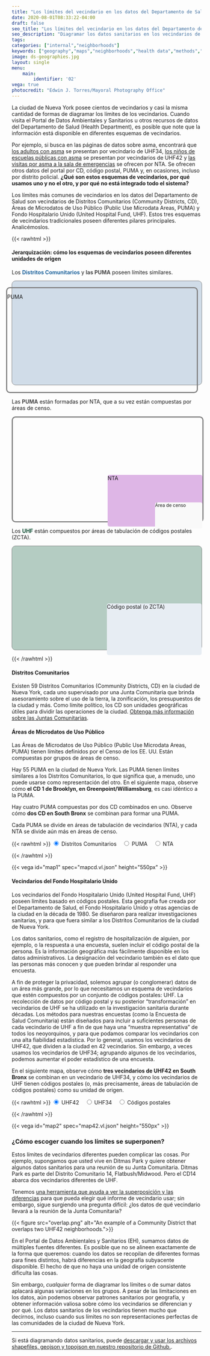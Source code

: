 ```yaml
---
title: "Los límites del vecindario en los datos del Departamento de Salud"
date: 2020-08-01T08:33:22-04:00
draft: false
seo_title: "Los límites del vecindario en los datos del Departamento de Salud."
seo_description: "Diagramar los datos sanitarios en los vecindarios de la ciudad de Nueva York."
tags: 
categories: ["internal","neighborhoods"]
keywords: ["geography","maps","neighborhoods","health data","methods","geographic"]
image: ds-geographies.jpg
layout: single
menu:
    main:
        identifier: '02'
vega: true
photocredit: "Edwin J. Torres/Mayoral Photography Office"
---
```


La ciudad de Nueva York posee cientos de vecindarios y casi la misma cantidad de formas de diagramar los límites de los vecindarios. Cuando visita el Portal de Datos Ambientales y Sanitarios u otros recursos de datos del Departamento de Salud (Health Department), es posible que note que la información está disponible en diferentes esquemas de vecindarios.

Por ejemplo, si busca en las páginas de datos sobre asma, encontrará que [los adultos con asma](/data-explorer/asthma/?id=18) se presentan por vecindario de UHF34, [los niños de escuelas públicas con asma](/data-explorer/asthma/?id=2147) se presentan por vecindarios de UHF42 y [las visitas por asma a la sala de emergencias](/data-explorer/asthma/?id=2384) se ofrecen por NTA. Se ofrecen otros datos del portal por CD, código postal, PUMA y, en ocasiones, incluso por distrito policial. **¿Qué son estos esquemas de vecindarios, por qué usamos uno y no el otro, y por qué no está integrado todo el sistema?**

Los límites más comunes de vecindarios en los datos del Departamento de Salud son vecindarios de Distritos Comunitarios (Community Districts, CD), Áreas de Microdatos de Uso Público (Public Use Microdata Areas, PUMA) y Fondo Hospitalario Unido (United Hospital Fund, UHF). Estos tres esquemas de vecindarios tradicionales poseen diferentes pilares principales. Analicémoslos.


{{< rawhtml >}}
 </div>
    <!--start wide-->
    <div class="wide my-4">
        <h4 class="text-center mb-3">Jerarquización: cómo los esquemas de vecindarios poseen diferentes unidades de origen</h4>
        <div class="row" style="font-size: 14px;">
            <div class="col-lg-4 col-sm-8 mx-auto mb-2">
                <p>Los <span style="font-weight: bold; color: #22669e;">Distritos Comunitarios</span> y <span style="font-weight: bold; color: #474747;">las PUMA</span> poseen límites similares.</p>
                <div style="width: 100%; height: 275px; background-color: #d0dce8; border-radius: 10px; border: 1px solid grey;"></div>
                <div style="height: 275px; border: 3px solid grey; margin-left: -15px; margin-top: -260px; width: 100%; border-radius: 10px;">
                <p class="text-center">PUMA</p></div>
            </div>
            <div class="col-lg-4 col-sm-8 mx-auto mb-2">
                <p>Las <span style="font-weight: bold; color: #474747;">PUMA</span> están formadas por NTA, que a su vez están compuestas por áreas de censo. </p>
                <div style="width: 100%; height: 275px; border: 3px solid grey; border-radius: 10px;">
                <div id="ntaparent" style="width:50%; height:100%; float:right; border-radius: 5px;">
                <div style="width: 100%; height: 50%; border-radius: 5px;"></div>
                <div style="width: 100%; height: 50%; border-radius: 5px; background-color: #deb6e6;"><p class="text-center">NTA</p>
                    <div id="ctparent" style="width:50%; height:100%; float:right">
                        <div style="width: 100%; height: 22%;"></div>
                        <div style="width: 100%; height: 50%; border-radius: 5px; background-color: #f9f9f9;"><p class="text-center" style="font-size: 12px;">Área de censo</p></div>
                        </div>
                        <div id="emptyct" style="width:50%; height:100%;"></div>
                </div>
                </div>
                <div id="emptyparent" style="width:50%; height:100%; border-radius: 5px;">
                </div>
                </div>
            </div>
            <div class="col-lg-4 col-sm-8 mx-auto mb-2">
                <p>Los <span style="font-weight: bold; color: #104e34;">UHF</span> están compuestos por áreas de tabulación de códigos postales (ZCTA).</p>
                <div style="width: 100%; height: 275px; background-color: #b4ccc2; border-radius: 10px; border: 1px solid grey;">
                    <div id="uhfparent" style="width:50%; height:100%; float:right">
                        <div style="width: 100%; height: 50%;"></div>
                        <div style="width: 100%; height: 50%; border-radius: 5px; background-color: #e7edf3;"><p class="text-center">Código postal (o ZCTA)</p></div>
                        </div>
                        <div id="uhfparent" style="width:50%; height:100%;"></div>
                </div>
            </div>
        </div>
    </div>
    <!--end wide-->
<div class="narrow">

{{< /rawhtml >}}

#### Distritos Comunitarios
Existen 59 Distritos Comunitarios (Community Districts, CD) en la ciudad de Nueva York, cada uno supervisado por una Junta Comunitaria que brinda asesoramiento sobre el uso de la tierra, la zonificación, los presupuestos de la ciudad y más. Como límite político, los CD son unidades geográficas útiles para dividir las operaciones de la ciudad. [Obtenga más información sobre las Juntas Comunitarias](https://www1.nyc.gov/site/cau/community-boards/about-commmunity-boards.page).

#### Áreas de Microdatos de Uso Público
Las Áreas de Microdatos de Uso Público (Public Use Microdata Areas, PUMA) tienen límites definidos por el Censo de los EE. UU. Están compuestas por grupos de áreas de censo.

Hay 55 PUMA en la ciudad de Nueva York. Las PUMA tienen límites similares a los Distritos Comunitarios, lo que significa que, a menudo, uno puede usarse como representación del otro. En el siguiente mapa, observe cómo **el CD 1 de Brooklyn, en Greenpoint/Williamsburg**, es casi idéntico a la PUMA.

Hay cuatro PUMA compuestas por dos CD combinados en uno. Observe cómo **dos CD en South Bronx** se combinan para formar una PUMA.

Cada PUMA se divide en áreas de tabulación de vecindarios (NTA), y cada NTA se divide aún más en áreas de censo.

{{< rawhtml >}}
<input type="radio" name="mainRadioGroup" value="CD" id="ucd" checked> <label for="ucd">Distritos Comunitarios</label> &nbsp;&nbsp;
<input type="radio" name="mainRadioGroup" value="PUMA" id="upuma"/> <label for="upuma">PUMA</label> &nbsp;&nbsp;
<input type="radio" name="mainRadioGroup" value="nta" id="unta"> <label for="unta">NTA</label>

<script>
let cdSpec = "mapcd.vl.json";
let pumaSpec = "mappuma.vl.json";
let ntaSpec = "mapnta.vl.json";

// this code listens to the form with map chooser; must run after DOM loads
window.onload =listenRadios;

function listenRadios() {
  radios = document.querySelectorAll('input[type=radio][name="mainRadioGroup"]');
  radios.forEach(radio => radio.addEventListener('change', () => {
    if (radio.value==='CD') {
        buildMap(cdSpec);
        console.log('cd chosen')
        }
    else if (radio.value==='nta') {
        buildMap(ntaSpec);
        console.log('nta chosen')
        }
    else {
        buildMap(pumaSpec);
        console.log('puma chosen!')
        }  // for if chosenField is PUMA
    ;
  }));
};

function buildMap(spec) {
    vegaEmbed("#map1",spec);
}

</script>

{{< /rawhtml >}}

{{< vega id="map1" spec="mapcd.vl.json" height="550px" >}}

#### Vecindarios del Fondo Hospitalario Unido
Los vecindarios del Fondo Hospitalario Unido (United Hospital Fund, UHF) poseen límites basado en códigos postales. Esta geografía fue creada por el Departamento de Salud, el Fondo Hospitalario Unido y otras agencias de la ciudad en la década de 1980. Se diseñaron para realizar investigaciones sanitarias, y para que fuera similar a los Distritos Comunitarios de la ciudad de Nueva York.

Los datos sanitarios, como el registro de hospitalización de alguien, por ejemplo, o la respuesta a una encuesta, suelen incluir el código postal de la persona. Es la información geográfica más fácilmente disponible en los datos administrativos. La designación del vecindario también es el dato que las personas más conocen y que pueden brindar al responder una encuesta.

A fin de proteger la privacidad, solemos agrupar (o conglomerar) datos de un área más grande, por lo que necesitamos un esquema de vecindarios que estén compuestos por un conjunto de códigos postales: UHF. La recolección de datos por código postal y su posterior “transformación” en vecindarios de UHF se ha utilizado en la investigación sanitaria durante décadas. Los métodos para nuestras encuestas (como la Encuesta de Salud Comunitaria) están diseñados para incluir a suficientes personas de cada vecindario de UHF a fin de que haya una “muestra representativa” de todos los neoyorquinos, y para que podamos comparar los vecindarios con una alta fiabilidad estadística. Por lo general, usamos los vecindarios de UHF42, que dividen a la ciudad en 42 vecindarios. Sin embargo, a veces usamos los vecindarios de UHF34; agrupando algunos de los vecindarios, podemos aumentar el poder estadístico de una encuesta.

En el siguiente mapa, observe cómo **tres vecindarios de UHF42 en South Bronx** se combinan en un vecindario de UHF34, y cómo los vecindarios de UHF tienen códigos postales (o, más precisamente, áreas de tabulación de códigos postales) como su unidad de origen.

{{< rawhtml >}}
  <input type="radio" name="uhfRadioGroup" value="42" id="42" checked> <label for="42">UHF42</label> &nbsp;&nbsp;
  <input type="radio" name="uhfRadioGroup" value="34" id="34"/> <label for="34">UHF34</label> &nbsp;&nbsp;
  <input type="radio" name="uhfRadioGroup" value="zip" id="zip"> <label for="zip">Códigos postales</label>

<script>
let uhf42Spec = "map42.vl.json";
let uhf34Spec = "map34.vl.json";
let zipSpec = "mapZIP.vl.json";

function listenButtons() {
  buttons = document.querySelectorAll('input[type=radio][name="uhfRadioGroup"]');
  buttons.forEach(button => button.addEventListener('change', () => {
    if (button.value==='42') {
        buildMap2(uhf42Spec);
        }
    else if (button.value==='34') {
        buildMap2(uhf34Spec);
        }
    else {
        buildMap2(zipSpec);
        }  // for if chosenField is PUMA
    ;
  }));
};

listenButtons();

function buildMap2(spec) {
    vegaEmbed("#map2",spec);
}

</script>

{{< /rawhtml >}}

{{< vega id="map2" spec="map42.vl.json" height="550px" >}}



### ¿Cómo escoger cuando los límites se superponen?
Estos límites de vecindarios diferentes pueden complicar las cosas. Por ejemplo, supongamos que usted vive en Ditmas Park y quiere obtener algunos datos sanitarios para una reunión de su Junta Comunitaria. Ditmas Park es parte del Distrito Comunitario 14, Flatbush/Midwood. Pero el CD14 abarca dos vecindarios diferentes de UHF.

Tenemos [una herramienta que ayuda a ver la superposición y las diferencias](https://a816-dohbesp.nyc.gov/IndicatorPublic/CommunityDistrict.aspx) para que pueda elegir qué informe de vecindario usar; sin embargo, sigue surgiendo una pregunta difícil: ¿los datos de qué vecindario llevará a la reunión de la Junta Comunitaria?

{{< figure src="overlap.png" alt="An example of a Community District that overlaps two UHF42 neighborhoods.">}}

En el Portal de Datos Ambientales y Sanitarios (EH), sumamos datos de múltiples fuentes diferentes. Es posible que no se alineen exactamente de la forma que queremos: cuando los datos se recopilan de diferentes formas para fines distintos, habrá diferencias en la geografía subyacente disponible. El hecho de que no haya una unidad de origen consistente dificulta las cosas.

Sin embargo, *cualquier* forma de diagramar los límites o de sumar datos aplacará algunas variaciones en los grupos. A pesar de las limitaciones en los datos, aún podemos observar patrones sanitarios por geografía, y obtener información valiosa sobre cómo los vecindarios se diferencian y por qué. Los datos sanitarios de los vecindarios tienen mucho que decirnos, incluso cuando sus límites no son representaciones perfectas de las comunidades de la ciudad de Nueva York.

---

Si está diagramando datos sanitarios, puede [descargar y usar los archivos shapefiles, geojson y topojson en nuestro repositorio de Github.](https://github.com/nycehs/NYC_geography).